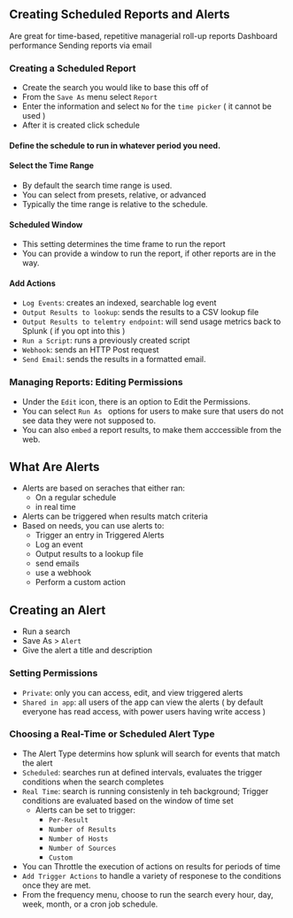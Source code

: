 ## Creating Scheduled Reports and Alerts
Are great for time-based, repetitive managerial roll-up reports
Dashboard performance
Sending reports via email

### Creating a Scheduled Report
* Create the search you would like to base this off of
* From the `Save As` menu select `Report`
* Enter the information and select `No` for the `time picker` ( it cannot be used )
* After it is created click schedule
#### Define the schedule to run in whatever period you need.
#### Select the Time Range
* By default the search time range is used.
* You can select from presets, relative, or advanced
* Typically the time range is relative to the schedule.     

#### Scheduled Window
* This setting determines the time frame to run the report
* You can provide a window to run the report, if other reports are in the way.

#### Add Actions
* `Log Events`: creates an indexed, searchable log event
* `Output Results to lookup`: sends the results to a CSV lookup file
* `Output Results to telemtry endpoint`: will send usage metrics back to  Splunk ( if you opt into this )
* `Run a Script`: runs a previously created script
* `Webhook`: sends an HTTP Post request 
* `Send Email`: sends the results in a formatted email.

### Managing Reports: Editing Permissions
* Under the `Edit` icon, there is an option to Edit the Permissions.
* You can select `Run As ` options for users to make sure that users do not see data they were not supposed to. 
* You can also `embed` a report results, to make them acccessible from the web. 

## What Are Alerts
* Alerts are based on seraches that either ran:
  * On a regular schedule
  * in real time 
* Alerts can be triggered when results match criteria
* Based on needs, you can use alerts to:
  * Trigger an entry in Triggered Alerts
  * Log an event
  * Output results to a lookup file
  * send emails
  * use a webhook
  * Perform a custom action
## Creating an Alert
* Run a search
* Save As > `Alert`
* Give the alert a title and description
### Setting Permissions
* `Private`: only you can access, edit, and view triggered alerts
* `Shared in app`: all users of the app can view the alerts ( by default everyone has read access, with power users having write access )

### Choosing a Real-Time or Scheduled Alert Type
* The Alert Type determins how splunk will search for events that match the alert
* `Scheduled`: searches run at defined intervals, evaluates the trigger conditions when the search completes
* `Real Time`: search is running consistenly in teh background; Trigger conditions are evaluated based on the window of time set 
  * Alerts can be set to trigger:
    * `Per-Result`
    * `Number of Results`
    * `Number of Hosts`
    * `Number of Sources`
    * `Custom`
* You can Throttle the execution of actions on results for periods of time
* `Add Trigger Actions` to handle a variety of responese to the conditions once they are met. 
* From the frequency menu, choose to run the search every hour, day, week, month, or a cron job schedule. 
